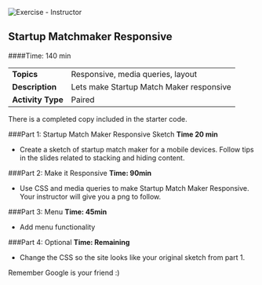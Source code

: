 ![Exercise - Instructor](../../../img/icons/exercise_icon_md.png)

## Startup Matchmaker Responsive

####Time: 140 min

| | |
| ------------- |:-------------|
| __Topics__ | Responsive, media queries, layout| 
| __Description__| Lets make Startup Match Maker responsive |    
| __Activity Type__| Paired |    
 
There is a completed copy included in the starter code.

###Part 1: Startup Match Maker Responsive Sketch
__Time 20 min__ 
	
*	Create a sketch of startup match maker for a mobile devices. Follow tips in the slides related to stacking and hiding content.


###Part 2: Make it Responsive 
__Time: 90min__

*	Use CSS and media queries to make Startup Match Maker Responsive. Your instructor will give you a png to follow. 


###Part 3: Menu
__Time: 45min__

*    Add menu functionality

###Part 4: Optional
__Time: Remaining__

*	Change the CSS so the site looks like your original sketch from part 1.


Remember Google is your friend :)